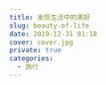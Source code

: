 ```yaml
---
title: 发现生活中的美好
slug: beauty-of-life
date: 2019-12-31 01:18
cover: cover.jpg
private: true
categories:
  - 旅行
---
```


<!-- TODO: -->
